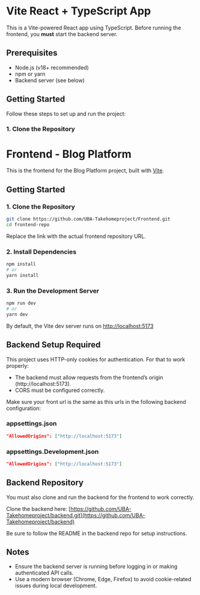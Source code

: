 # Vite React + TypeScript App

This is a Vite-powered React app using TypeScript. Before running the frontend, you **must** start the backend server.

## Prerequisites

- Node.js (v18+ recommended)
- npm or yarn
- Backend server (see below)

## Getting Started

Follow these steps to set up and run the project:

### 1. Clone the Repository

# Frontend - Blog Platform

This is the frontend for the Blog Platform project, built with [Vite](https://vitejs.dev/).

## Getting Started

### 1. Clone the Repository

```bash
git clone https://github.com/UBA-Takehomeproject/Frontend.git
cd frontend-repo
```

Replace the link with the actual frontend repository URL.

### 2. Install Dependencies

```bash
npm install
# or
yarn install
```

### 3. Run the Development Server

```bash
npm run dev
# or
yarn dev
```

By default, the Vite dev server runs on [http://localhost:5173](http://localhost:5173)

## Backend Setup Required

This project uses HTTP-only cookies for authentication. For that to work properly:

- The backend must allow requests from the frontend’s origin (http://localhost:5173).
- CORS must be configured correctly.

Make sure your front url is the same as this urls in the following backend configuration:

### appsettings.json

```json
"AllowedOrigins": ["http://localhost:5173"]
```

### appsettings.Development.json

```json
"AllowedOrigins": ["http://localhost:5173"]
```

## Backend Repository

You must also clone and run the backend for the frontend to work correctly.

Clone the backend here: [https://github.com/UBA-Takehomeproject/backend.git](https://github.com/UBA-Takehomeproject/backend)

Be sure to follow the README in the backend repo for setup instructions.

## Notes

- Ensure the backend server is running before logging in or making authenticated API calls.
- Use a modern browser (Chrome, Edge, Firefox) to avoid cookie-related issues during local development.

 


